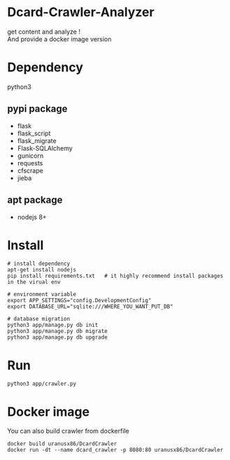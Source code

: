 # Dcard-Crawler-Analyzer
get content and analyze ! <br>
And provide a docker image version

# Dependency
python3

## pypi package
* flask
* flask_script
* flask_migrate
* Flask-SQLAlchemy
* gunicorn
* requests
* cfscrape
* jieba

## apt package
* nodejs 8+

# Install
```bash=
# install dependency
apt-get install nodejs
pip install requirements.txt   # it highly recommend install packages in the virual env

# environment variable
export APP_SETTINGS="config.DevelopmentConfig"
export DATABASE_URL="sqlite:///WHERE_YOU_WANT_PUT_DB"

# database migration
python3 app/manage.py db init
python3 app/manage.py db migrate
python3 app/manage.py db upgrade
```

# Run
```bash=
python3 app/crawler.py
```

# Docker image
You can also build crawler from dockerfile
```bash=
docker build uranusx86/DcardCrawler
docker run -dt --name dcard_crawler -p 8080:80 uranusx86/DcardCrawler
```
